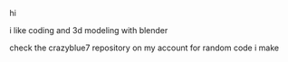 hi

i like coding and 3d modeling with blender

check the crazyblue7 repository on my account for random code i make